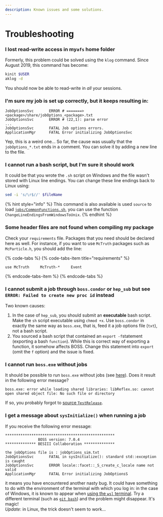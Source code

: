 ```yaml
---
description: Known issues and some solutions.
---
```


# Troubleshooting

### **I lost read-write access in my`afs` home folder**

Formerly, this problem could be solved using the `klog` command. Since August 2019, this command has become:

```bash
kinit $USER
aklog -d
```

You should now be able to read-write in _all_ your sessions.

### I'm sure my job is set up correctly, but it keeps resulting in:

```text
JobOptionsSvc       ERROR # =======> <package>/share/jobOptions_<package>.txt
JobOptionsSvc       ERROR # (22,1): parse error
...
JobOptionsSvc       FATAL Job options errors.
ApplicationMgr      FATAL Error initializing JobOptionsSvc
```

Yep, this is a weird one... So far, the cause was usually that the `jobOptions_*.txt` ends in a comment. You can solve it by adding a new line to the file.

### I cannot run a bash script, but I'm sure it should work

It could be that you wrote the `.sh` script on Windows and the file wasn't stored with Linux line endings. You can change these line endings back to Linux using:

```bash
sed -i 's/\r$//' $fileName
```

{% hint style="info" %}
This command is also available is used `source` to load [`jobs/CommonFunctions.sh`](https://github.com/redeboer/BOSS_IniSelect/blob/master/jobs/CommonFunctions.sh), you can use the function `ChangeLineEndingsFromWindowsToUnix`.
{% endhint %}

### Some header files are not found when compiling my package

Check your `requirements` file. Packages that you need should be declared here as well. For instance, if you want to use `McTruth` packages such as `McParticle.h`, you should add the line:

{% code-tabs %}
{% code-tabs-item title="requirements" %}
```text
use McTruth     McTruth-*     Event
```
{% endcode-tabs-item %}
{% endcode-tabs %}

### I cannot submit a job through `boss.condor` or `hep_sub` but see `ERROR: Failed to create new proc id` instead

Two known causes:

1. In the case of `hep_sub`, you should submit an **executable** bash script. Make the `sh` script executable using `chmod +x`. Use `boss.condor` in exactly the same way as `boss.exe`, that is, feed it a job options file \(`txt`\), not a bash script.
2. You sourced a bash script that contained an `export -f`statement \(exporting a bash `function`\). While this is correct way of exporting a function, it somehow affects BOSS. Change this statement into `export` \(omit the `f` option\) and the issue is fixed.

### I cannot run `boss.exe` without jobs

It should be possible to run `boss.exe` without jobs \(see [here](../../tutorials/getting-started/setup.md#step-6-test-boss-using-boss-exe)\). Does it result in the following error message?

```text
boss.exe: error while loading shared libraries: libReflex.so: cannot open shared object file: No such file or directory
```

If so, you probably forgot to [source `TestRelease`](../../tutorials/getting-started/setup.md#step-5-implement-the-testrelease-package).

### I get a message about `sysInitialize()` when running a job

If you receive the following error message:

```text
**************************************************
               BOSS version: 7.0.4
************** BESIII Collaboration **************

the jobOptions file is : jobOptions_sim.txt
JobOptionsSvc       FATAL in sysInitialize(): standard std::exception is caught
JobOptionsSvc       ERROR locale::facet::_S_create_c_locale name not valid
ApplicationMgr      FATAL Error initializing JobOptionsS
```

it means you have encountered another nasty bug. It could have something to do with the environment of the terminal with which you log in: in the case of Windows, it is known to appear when [using the `wsl` terminal](./#compiling-on-windows-10). Try a different terminal \(such as [`git bash`](https://gitforwindows.org/)\) and the problem might disappear. It's magic!  
_Update_: in Linux, the trick doesn't seem to work...

